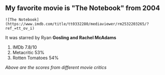 ## My favorite movie is "The Notebook" from 2004

	![The Notebook](https://www.imdb.com/title/tt0332280/mediaviewer/rm2532203265/?ref_=tt_ov_i)

It was starred by Ryan **Gosling and Rachel McAdams**

1. IMDb 7.8/10
2. Metacritic 53%
3. Rotten Tomatoes 54%

*Above are the scores from different movie critics*


